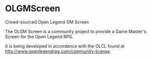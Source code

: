# OLGMScreen
Crowd-sourced Open Legend GM Screen

The OLGM Screen is a community project to provide a Game Master's Screen for the Open Legend RPG.


It is being developed in accordance with the OLCL found at http://www.openlegendrpg.com/community-license.

